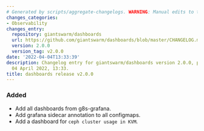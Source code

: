 ```yaml
---
# Generated by scripts/aggregate-changelogs. WARNING: Manual edits to this files will be overwritten.
changes_categories:
- Observability
changes_entry:
  repository: giantswarm/dashboards
  url: https://github.com/giantswarm/dashboards/blob/master/CHANGELOG.md#200---2022-04-04
  version: 2.0.0
  version_tag: v2.0.0
date: '2022-04-04T13:33:39'
description: Changelog entry for giantswarm/dashboards version 2.0.0, published on
  04 April 2022, 13:33.
title: dashboards release v2.0.0
---
```


### Added
- Add all dashboards from g8s-grafana.
- Add grafana sidecar annotation to all configmaps.
- Add a dashboard for `ceph cluster usage in KVM`.
